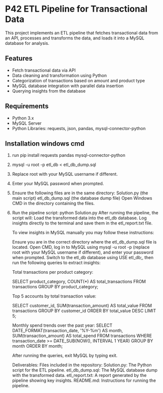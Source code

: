 # P42 ETL Pipeline for Transactional Data

This project implements an ETL pipeline that fetches transactional data from an API, processes and transforms the data, and loads it into a MySQL database for analysis.

## Features
- Fetch transactional data via API
- Data cleaning and transformation using Python
- Categorization of transactions based on amount and product type
- MySQL database integration with parallel data insertion
- Querying insights from the database

## Requirements
- Python 3.x
- MySQL Server
- Python Libraries: requests, json, pandas, mysql-connector-python

## Installation windows cmd
1. run pip install requests pandas mysql-connector-python  
2. mysql -u root -p etl_db < etl_db_dump.sql
3. Replace root with your MySQL username if different.
4. Enter your MySQL password when prompted.
5. Ensure the following files are in the same directory:
  Solution.py (the main script)
  etl_db_dump.sql (the database dump file)
  Open Windows CMD in the directory containing the files.
6. Run the pipeline script:
    python Solution.py
    After running the pipeline, the script will:
    Load the transformed data into the etl_db database.
    Log insights directly to the terminal and save them in the etl_report.txt file.
   
    To view insights in MySQL manually you may follow these instructions:


    Ensure you are in the correct directory where the etl_db_dump.sql file is located. Open CMD, 
    log in to MySQL using mysql -u root -p (replace root with your MySQL username if different), and enter your password when prompted. 
    Switch to the etl_db database using USE etl_db;, then run the following queries to extract insights:

       
    Total transactions per product category:
    
    SELECT product_category, COUNT(*) AS total_transactions
    FROM transactions
    GROUP BY product_category;
    
    Top 5 accounts by total transaction value:
    
    SELECT customer_id, SUM(transaction_amount) AS total_value
    FROM transactions
    GROUP BY customer_id
    ORDER BY total_value DESC
    LIMIT 5;
    
    Monthly spend trends over the past year:
    SELECT DATE_FORMAT(transaction_date, '%Y-%m') AS month, SUM(transaction_amount) AS total_spend
    FROM transactions
    WHERE transaction_date >= DATE_SUB(NOW(), INTERVAL 1 YEAR)
    GROUP BY month
    ORDER BY month;



   After running the queries, exit MySQL by typing exit.



   Deliverables:
      Files included in the repository:
      Solution.py: The Python script for the ETL pipeline.
      etl_db_dump.sql: The MySQL database dump with the transformed data.
      etl_report.txt: A report generated by the pipeline showing key insights.
      README.md: Instructions for running the pipeline.


   












